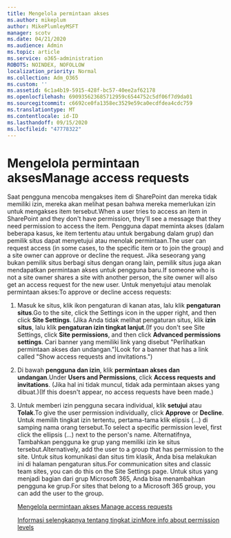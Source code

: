 ```yaml
---
title: Mengelola permintaan akses
ms.author: mikeplum
author: MikePlumleyMSFT
manager: scotv
ms.date: 04/21/2020
ms.audience: Admin
ms.topic: article
ms.service: o365-administration
ROBOTS: NOINDEX, NOFOLLOW
localization_priority: Normal
ms.collection: Adm_O365
ms.custom: ''
ms.assetid: 6c1a4b19-5915-428f-bc57-40ee2af62178
ms.openlocfilehash: 690935623685712959c6544752c5df06f7d9da01
ms.sourcegitcommit: c6692ce0fa1358ec3529e59ca0ecdfdea4cdc759
ms.translationtype: MT
ms.contentlocale: id-ID
ms.lasthandoff: 09/15/2020
ms.locfileid: "47778322"
---
```

# <a name="manage-access-requests"></a><span data-ttu-id="eff28-102">Mengelola permintaan akses</span><span class="sxs-lookup"><span data-stu-id="eff28-102">Manage access requests</span></span>

<span data-ttu-id="eff28-103">Saat pengguna mencoba mengakses item di SharePoint dan mereka tidak memiliki izin, mereka akan melihat pesan bahwa mereka memerlukan izin untuk mengakses item tersebut.</span><span class="sxs-lookup"><span data-stu-id="eff28-103">When a user tries to access an item in SharePoint and they don't have permission, they'll see a message that they need permission to access the item.</span></span> <span data-ttu-id="eff28-104">Pengguna dapat meminta akses (dalam beberapa kasus, ke item tertentu atau untuk bergabung dalam grup) dan pemilik situs dapat menyetujui atau menolak permintaan.</span><span class="sxs-lookup"><span data-stu-id="eff28-104">The user can request access (in some cases, to the specific item or to join the group) and a site owner can approve or decline the request.</span></span> <span data-ttu-id="eff28-105">Jika seseorang yang bukan pemilik situs berbagi situs dengan orang lain, pemilik situs juga akan mendapatkan permintaan akses untuk pengguna baru.</span><span class="sxs-lookup"><span data-stu-id="eff28-105">If someone who is not a site owner shares a site with another person, the site owner will also get an access request for the new user.</span></span> <span data-ttu-id="eff28-106">Untuk menyetujui atau menolak permintaan akses:</span><span class="sxs-lookup"><span data-stu-id="eff28-106">To approve or decline access requests:</span></span>
  
1. <span data-ttu-id="eff28-107">Masuk ke situs, klik ikon pengaturan di kanan atas, lalu klik **pengaturan situs**.</span><span class="sxs-lookup"><span data-stu-id="eff28-107">Go to the site, click the Settings icon in the upper right, and then click **Site Settings**.</span></span> <span data-ttu-id="eff28-108">(Jika Anda tidak melihat pengaturan situs, klik **izin situs**, lalu klik **pengaturan izin tingkat lanjut**.</span><span class="sxs-lookup"><span data-stu-id="eff28-108">(If you don't see Site Settings, click **Site permissions**, and then click **Advanced permissions settings**.</span></span> <span data-ttu-id="eff28-109">Cari banner yang memiliki link yang disebut "Perlihatkan permintaan akses dan undangan.")</span><span class="sxs-lookup"><span data-stu-id="eff28-109">Look for a banner that has a link called "Show access requests and invitations.")</span></span>
    
2. <span data-ttu-id="eff28-110">Di bawah **pengguna dan izin**, klik **permintaan akses dan undangan**.</span><span class="sxs-lookup"><span data-stu-id="eff28-110">Under **Users and Permissions**, click **Access requests and invitations**.</span></span> <span data-ttu-id="eff28-111">(Jika hal ini tidak muncul, tidak ada permintaan akses yang dibuat.)</span><span class="sxs-lookup"><span data-stu-id="eff28-111">(If this doesn't appear, no access requests have been made.)</span></span>
    
3. <span data-ttu-id="eff28-112">Untuk memberi izin pengguna secara individual, klik **setujui** atau **Tolak**.</span><span class="sxs-lookup"><span data-stu-id="eff28-112">To give the user permission individually, click **Approve** or **Decline**.</span></span> <span data-ttu-id="eff28-113">Untuk memilih tingkat izin tertentu, pertama-tama klik elipsis (...) di samping nama orang tersebut.</span><span class="sxs-lookup"><span data-stu-id="eff28-113">To select a specific permission level, first click the ellipsis (...) next to the person's name.</span></span> <span data-ttu-id="eff28-114">Alternatifnya, Tambahkan pengguna ke grup yang memiliki izin ke situs tersebut.</span><span class="sxs-lookup"><span data-stu-id="eff28-114">Alternatively, add the user to a group that has permission to the site.</span></span> <span data-ttu-id="eff28-115">Untuk situs komunikasi dan situs tim klasik, Anda bisa melakukan ini di halaman pengaturan situs.</span><span class="sxs-lookup"><span data-stu-id="eff28-115">For communication sites and classic team sites, you can do this on the Site Settings page.</span></span> <span data-ttu-id="eff28-116">Untuk situs yang menjadi bagian dari grup Microsoft 365, Anda bisa menambahkan pengguna ke grup.</span><span class="sxs-lookup"><span data-stu-id="eff28-116">For sites that belong to a Microsoft 365 group, you can add the user to the group.</span></span>
    
    [<span data-ttu-id="eff28-117">Mengelola permintaan akses </span><span class="sxs-lookup"><span data-stu-id="eff28-117">Manage access requests </span></span>](https://go.microsoft.com/fwlink/?linkid=2008747)
    
    [<span data-ttu-id="eff28-118">Informasi selengkapnya tentang tingkat izin</span><span class="sxs-lookup"><span data-stu-id="eff28-118">More info about permission levels</span></span>](https://go.microsoft.com/fwlink/?linkid=867071)
    

